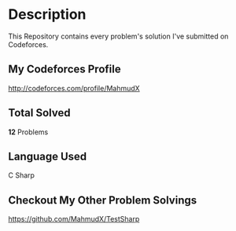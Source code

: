# Description

This Repository contains every problem's solution I've submitted on Codeforces.

## My Codeforces Profile

<http://codeforces.com/profile/MahmudX>

## Total Solved

**12** Problems

## Language Used

C Sharp

## Checkout My Other Problem Solvings

https://github.com/MahmudX/TestSharp

